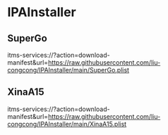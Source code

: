 # IPAInstaller

## SuperGo

itms-services://?action=download-manifest&url=https://raw.githubusercontent.com/liu-congcong/IPAInstaller/main/SuperGo.plist

## XinaA15

itms-services://?action=download-manifest&url=https://raw.githubusercontent.com/liu-congcong/IPAInstaller/main/XinaA15.plist
